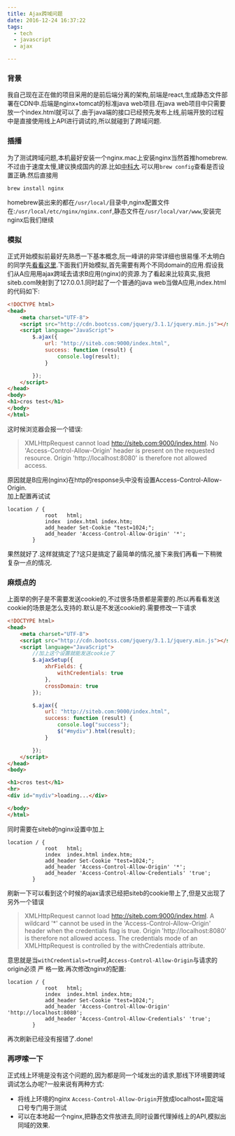 ```yaml
---
title: Ajax跨域问题
date: 2016-12-24 16:37:22
tags:
  - tech
  - javascript
  - ajax

---
```


### 背景
我自己现在正在做的项目采用的是前后端分离的架构,前端是react,生成静态文件部署在CDN中.后端是nginx+tomcat的标准java web项目.在java    web项目中只需要放一个index.html就可以了.由于java端的接口已经预先发布上线,前端开放的过程中是直接使用线上API进行调试的,所以就碰到了跨域问题.

### 插播
为了测试跨域问题,本机最好安装一个nginx.mac上安装nginx当然首推homebrew.不过由于速度太慢,建议换成国内的源.比如[中科大](https://servers.ustclug.org/2016/04/add-brew-and-homebrew-core-mirror/).可以用`brew config`查看是否设置正确.然后直接用

```
brew install nginx
```

homebrew装出来的都在`/usr/local/`目录中,nginx配置文件在:`/usr/local/etc/nginx/nginx.conf`,静态文件在`/usr/local/var/www`,安装完nginx后我们继续

### 模拟
正式开始模拟前最好先熟悉一下基本概念,阮一峰讲的非常详细也很易懂.不太明白的同学先[看看这里](http://www.ruanyifeng.com/blog/2016/04/cors.html).下面我们开始模拟,首先需要有两个不同domain的应用.假设我们从A应用用ajax跨域去请求B应用(nginx)的资源.为了看起来比较真实,我把siteb.com映射到了127.0.0.1.同时起了一个普通的java web当做A应用,index.html的代码如下:

```html
<!DOCTYPE html>
<head>
    <meta charset="UTF-8">
    <script src="http://cdn.bootcss.com/jquery/3.1.1/jquery.min.js"></script>
    <script language="JavaScript">
        $.ajax({
            url: "http://siteb.com:9000/index.html",
            success: function (result) {
                console.log(result);
            }

        });
    </script>
</head>
<body>
<h1>cros test</h1>
</body>
</html>
```
这时候浏览器会报一个错误:
>XMLHttpRequest cannot load http://siteb.com:9000/index.html. No 'Access-Control-Allow-Origin' header is present on the requested resource. Origin 'http://localhost:8080' is therefore not allowed access.

原因就是B应用(nginx)在http的response头中没有设置Access-Control-Allow-Origin.  
加上配置再试试

```
location / {
            root   html;
            index  index.html index.htm;
            add_header Set-Cookie "test=1024;";
            add_header 'Access-Control-Allow-Origin' '*';
        }

```
果然就好了.这样就搞定了?这只是搞定了最简单的情况,接下来我们再看一下稍微复杂一点的情况.

### 麻烦点的
上面举的例子是不需要发送cookie的,不过很多场景都是需要的.所以再看看发送cookie的场景是怎么支持的.默认是不发送cookie的.需要修改一下请求

```html
<!DOCTYPE html>
<head>
    <meta charset="UTF-8">
    <script src="http://cdn.bootcss.com/jquery/3.1.1/jquery.min.js"></script>
    <script language="JavaScript">
        //加上这个设置就能发送cookie了
        $.ajaxSetup({
            xhrFields: {
                withCredentials: true
            },
            crossDomain: true
        });

        $.ajax({
            url: "http://siteb.com:9000/index.html",
            success: function (result) {
                console.log("success");
                $("#mydiv").html(result);
            }

        });
    </script>
</head>
<body>

<h1>cros test</h1>
<hr>
<div id="mydiv">loading...</div>

</body>
</html>
```

同时需要在siteb的nginx设置中加上

```
location / {
            root   html;
            index  index.html index.htm;
            add_header Set-Cookie "test=1024;";
            add_header 'Access-Control-Allow-Origin' '*';
            add_header 'Access-Control-Allow-Credentials' 'true';
        }

```

刷新一下可以看到这个时候的ajax请求已经把siteb的cookie带上了,但是又出现了另外一个错误
>XMLHttpRequest cannot load http://siteb.com:9000/index.html. A wildcard '*' cannot be used in the 'Access-Control-Allow-Origin' header when the credentials flag is true. Origin 'http://localhost:8080' is therefore not allowed access. The credentials mode of an XMLHttpRequest is controlled by the withCredentials attribute.

意思就是当`withCredentials=true`时,`Access-Control-Allow-Origin`与请求的origin必须 严 格一致.再次修改nginx的配置:

```
location / {
            root   html;
            index  index.html index.htm;
            add_header Set-Cookie "test=1024;";
            add_header 'Access-Control-Allow-Origin' 'http://localhost:8080';
            add_header 'Access-Control-Allow-Credentials' 'true';
        }

```

再次刷新已经没有报错了.done!

### 再啰嗦一下
正式线上环境是没有这个问题的,因为都是同一个域发出的请求,那线下环境要跨域调试怎么办呢?一般来说有两种方式:

- 将线上环境的nginx `Access-Control-Allow-Origin`开放成localhost+固定端口号专门用于测试
- 可以在本地起一个nginx,把静态文件放进去,同时设置代理掉线上的API,模拟出同域的效果.